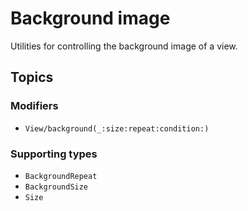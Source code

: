 # Background image

Utilities for controlling the background image of a view.

## Topics

### Modifiers

- ``View/background(_:size:repeat:condition:)``

### Supporting types

- ``BackgroundRepeat``
- ``BackgroundSize``
- ``Size``
